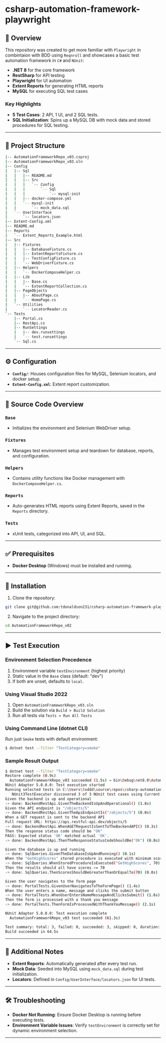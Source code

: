 # csharp-automation-framework-playwright

## 🚀 Overview
This repository was created to get more familiar with `Playwright` in combintaion with BDD using `Reqnroll` and showcases a basic test automation framework in `C#` and `NUnit`:

- **.NET 8** for the core framework
- **RestSharp** for API testing
- **Playwright** for UI automation
- **Extent Reports** for generating HTML reports
- **MySQL** for executing SQL test cases

### Key Highlights
- **5 Test Cases**: 2 API, 1 UI, and 2 SQL tests.
- **SQL Initialization**: Spins up a MySQL DB with mock data and stored procedures for SQL testing.

---

## 📂 Project Structure
```bash
|-- AutomationFrameworkRepo_v03.csproj
|-- AutomationFrameworkRepo_v03.sln
|-- Config
|   |-- Sql
|   |   |-- README.md
|   |   |-- Src
|   |   |   `-- Config
|   |   |       `-- Sql
|   |   |           `-- mysql-init
|   |   |-- docker-compose.yml
|   |   `-- mysql-init
|   |       `-- mock_data.sql
|   `-- UserInterface
|       `-- locators.json
|-- Extent-Config.xml
|-- README.md
|-- Reports
|   `-- Extent_Reports_Example.html
|-- Src
|   |-- Fixtures
|   |   |-- DatabaseFixture.cs
|   |   |-- ExtentReportsFixture.cs
|   |   |-- TestConfigFixture.cs
|   |   `-- WebDriverFixture.cs
|   |-- Helpers
|   |   `-- DockerComposeHelper.cs
|   |-- Lib
|   |   |-- Base.cs
|   |   `-- ExtentReportCollection.cs
|   |-- PageObjects
|   |   |-- AboutPage.cs
|   |   `-- HomePage.cs
|   `-- Utilities
|       `-- LocatorReader.cs
`-- Tests
    |-- Portal.cs
    |-- RestApi.cs
    |-- RunSettings
    |   |-- dev.runsettings
    |   `-- test.runsettings
    `-- Sql.cs
```

---

## ⚙️ Configuration
- **`Config/`**: Houses configuration files for MySQL, Selenium locators, and docker setup.
- **`Extent-Config.xml`**: Extent report customization.

---

## 📁 Source Code Overview
### `Base`
- Initializes the environment and Selenium WebDriver setup.

### `Fixtures`
- Manages test environment setup and teardown for database, reports, and configuration.

### `Helpers`
- Contains utility functions like Docker management with `DockerComposeHelper.cs`.

### `Reports`
- Auto-generates HTML reports using Extent Reports, saved in the `Reports` directory.

### `Tests`
- xUnit tests, categorized into API, UI, and SQL.

---

## ✅ Prerequisites
- **Docker Desktop** (Windows) must be installed and running.

---

## 🔄 Installation
1. Clone the repository:
```bash
git clone git@github.com:tdonaldson231/csharp-automation-framework-playwright.git
```
2. Navigate to the project directory:
```bash
cd AutomationFrameworkRepo_v02
```

---

## ▶️ Test Execution

### Environment Selection Precedence
1. Environment variable `testEnvironment` (highest priority)
2. Static value in the `Base` class (default: "dev")
3. If both are unset, defaults to `local`.

### Using Visual Studio 2022
1. Open `AutomationFrameworkRepo_v03.sln`
2. Build the solution via `Build > Build Solution`
3. Run all tests via `Tests > Run All Tests`

### Using Command Line (dotnet CLI)
Run just `Smoke` tests with default environment:
```bash
$ dotnet test --filter "TestCategory=smoke"
```

### Sample Result Output
```bash
$ dotnet test --filter "TestCategory=smoke"
Restore complete (0.9s)
  AutomationFrameworkRepo_v03 succeeded (1.5s) → bin\Debug\net8.0\AutomationFrameworkRepo_v03.dll
NUnit Adapter 5.0.0.0: Test execution started
Running selected tests in C:\Users\toddd\source\repos\csharp-automation-framework-playwright\bin\Debug\net8.0\AutomationFrameworkRepo_v03.dll
   NUnit3TestExecutor discovered 3 of 3 NUnit test cases using Current Discovery mode, Non-Explicit run
Given the backend is up and operational
-> done: BackendRestApi.GivenTheBackendIsUpAndOperational() (1.8s)
Given the API endpoint is "/objects/5"
-> done: BackendRestApi.GivenTheApiEndpointIs("/objects/5") (0.0s)
When a GET request is sent to the backend API
Full request URL: https://api.restful-api.dev/objects/5
-> done: BackendRestApi.WhenAGETRequestIsSentToTheBackendAPI() (0.3s)
Then the response status code should be "OK"
PASS: Expected status 'OK' matched actual 'OK'.
-> done: BackendRestApi.ThenTheResponseStatusCodeShouldBe("OK") (0.0s)

Given the database is up and running
-> done: SqlQueries.GivenTheDatabaseIsUpAndRunning() (0.1s)
When the "GetHighScores" stored procedure is executed with minimum score 70
-> done: SqlQueries.WhenStoredProcedureIsExecuted("GetHighScores", 70) (0.1s)
Then the results should all have scores >= 70
-> done: SqlQueries.ThenScoresShouldBeGreaterThanOrEqualTo(70) (0.0s)

Given the user navigates to the form page
-> done: PortalTests.GivenUserNavigatesToTheFormPage() (1.4s)
When the user enters a name, message and clicks the submit button
-> done: PortalTests.WhenUserEntersNameMessageAndClicksSubmit() (1.6s)
Then the form is processed with a thank you message
-> done: PortalTests.ThenFormIsProcessedWithThankYouMessage() (2.1s)

NUnit Adapter 5.0.0.0: Test execution complete
  AutomationFrameworkRepo_v03 test succeeded (61.3s)

Test summary: total: 3, failed: 0, succeeded: 3, skipped: 0, duration: 61.3s
Build succeeded in 64.5s
```

---

## 📄 Additional Notes
- **Extent Reports**: Automatically generated after every test run.
- **Mock Data**: Seeded into MySQL using `mock_data.sql` during test initialization.
- **Locators**: Defined in `Config/UserInterface/locators.json` for UI tests.

---

## 🛠 Troubleshooting
- **Docker Not Running**: Ensure Docker Desktop is running before executing tests.
- **Environment Variable Issues**: Verify `testEnvironment` is correctly set for dynamic environment selection.

---